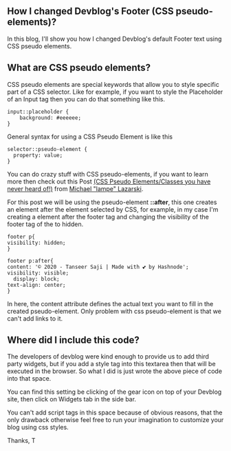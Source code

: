 ## How I changed Devblog's Footer (CSS pseudo-elements)?

In this blog, I'll show you how I changed Devblog's default Footer text using CSS pseudo elements.

## What are CSS pseudo elements?
CSS pseudo elements are special keywords that allow you to style specific part of a CSS selector. Like for example, if you want to style the Placeholder of an Input tag then you can do that something like this.

```
input::placeholder {
    background: #eeeeee;
}
``` 
General syntax for using a CSS Pseudo Element is like this

```
selector::pseudo-element {
  property: value;
}
``` 
You can do crazy stuff with CSS pseudo-elements, if you want to learn more then check out this Post [(CSS Pseudo Elements/Classes you have never heard of!)](https://dev.to/lampewebdev/css-pseudo-elements-classes-you-have-never-heard-of-30hl)  from [Michael "lampe" Lazarski](https://dev.to/lampewebdev).

For this post we will be using the pseudo-element **::after**, this one creates an element after the element selected by CSS, for example, in my case I'm creating a element after the footer tag and changing the visibility of the footer tag of the to hidden.

```
footer p{
visibility: hidden;
}

footer p:after{
content: '© 2020 - Tanseer Saji | Made with 💕 by Hashnode';
visibility: visible;
  display: block;
text-align: center;
}
``` 
In here, the content attribute defines the actual text you want to fill in the created pseudo-element.
Only problem with css pseudo-element is that we can't add links to it.

## Where did I include this code?
The developers of devblog were kind enough to provide us to add third party widgets, but if you add a style tag into this textarea then that will be executed in the browser. So what I did is just wrote the above piece of code into that space.

You can find this setting be clicking of the gear icon on top of your Devblog site, then click on Widgets tab in the side bar.

You can't add script tags in this space because of obvious reasons, that the only drawback otherwise feel free to run your imagination to customize your blog using css styles.

Thanks,
T

